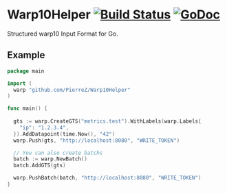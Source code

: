 # Warp10Helper [![Build Status](https://travis-ci.org/PierreZ/Warp10Helper.svg?branch=master)](https://travis-ci.org/PierreZ/Warp10Helper) [![GoDoc](https://godoc.org/github.com/PierreZ/Warp10Helper?status.svg)](https://godoc.org/github.com/PierreZ/Warp10Helper)
Structured warp10 Input Format for Go.


## Example

```go 
package main

import (
  warp "github.com/PierreZ/Warp10Helper"
)

func main() {
    
  gts := warp.CreateGTS("metrics.test").WithLabels(warp.Labels{
    "ip": "1.2.3.4",
  }).AddDatapoint(time.Now(), "42")
  warp.Push(gts, "http://localhost:8080", "WRITE_TOKEN")

  // You can also create batchs
  batch := warp.NewBatch()
  batch.AddGTS(gts)

  warp.PushBatch(batch, "http://localhost:8080", "WRITE_TOKEN")
}
```
